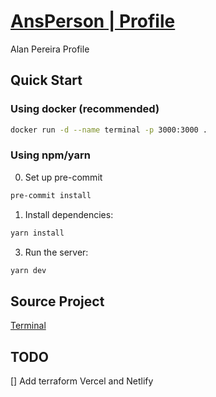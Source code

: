 # [AnsPerson | Profile](ansperson.github.io/myself/)

Alan Pereira Profile

## Quick Start

### Using docker (recommended)

```bash
docker run -d --name terminal -p 3000:3000 .
```

### Using npm/yarn

0. Set up pre-commit

```bash
pre-commit install
```

1. Install dependencies:

```bash
yarn install
```

3. Run the server:

```bash
yarn dev
```

## Source Project

[Terminal](https://github.com/m4tt72/terminal)

## TODO

[] Add terraform Vercel and Netlify
